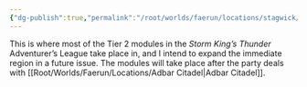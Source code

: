 ```yaml
---
{"dg-publish":true,"permalink":"/root/worlds/faerun/locations/stagwick/"}
---
```



This is where most of the Tier 2 modules in the *Storm King’s Thunder* Adventurer’s League take place in, and I intend to expand the immediate region in a future issue. The modules will take place after the party deals with [[Root/Worlds/Faerun/Locations/Adbar Citadel\|Adbar Citadel]].